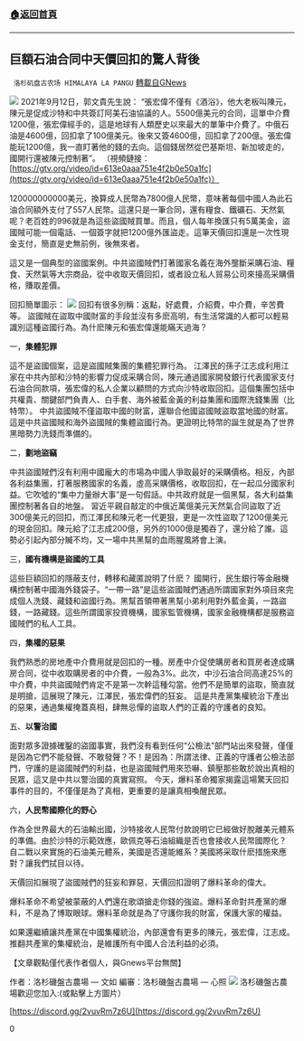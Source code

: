 ###  [:house:返回首頁](https://github.com/ourhimalayas/txt)
---


## 巨額石油合同中天價回扣的驚人背後
` 洛杉矶盘古农场 HIMALAYA LA PANGU` [轉載自GNews](https://gnews.org/zh-hant/1536930/)

![](https://assets.gnews.org/wp-content/uploads/2021/09/194.png)
2021年9月12日，郭文貴先生說：
“張宏偉不僅有《酒浴》，他大老板叫陳元，陳元是促成沙特和中共簽訂阿美石油協議的人。5500億美元的合同，這單中介費1200億，張宏偉經手的，這是地球有人類歷史以來最大的單筆中介費了。中俄石油是4600億，回扣拿了100億美元。後來又簽4600億，回扣拿了200億。張宏偉能玩1200億，我一直盯著他的錢的去向。這個錢居然從巴基斯坦、新加坡走的，國開行還被陳元控制著”。
（視頻鏈接：[https://gtv.org/video/id=613e0aaa751e4f2b0e50a1fc](https://gtv.org/video/id=613e0aaa751e4f2b0e50a1fc)）

120000000000美元，換算成人民幣為7800億人民幣，意味著每個中國人為此石油合同額外支付了557人民幣。這還只是一筆合同，還有糧食、鐵礦石、天然氣呢？老百姓的996就是為這些盜國賊買單。而且，個人每年換匯只有5萬美金，盜國賊可能一個電話、一個簽字就把1200億外匯盜走。這筆天價回扣還是一次性現金支付，簡直是史無前例，後無來者。

這又是一個典型的盜國案例。中共盜國賊們打著國家名義在海外壟斷采購石油、糧食、天然氣等大宗商品，從中收取天價回扣，或者設立私人貿易公司來擡高采購價格，賺取差價。

回扣簡單圖示：
![](https://assets.gnews.org/wp-content/uploads/2021/09/194..png)
回扣有很多別稱：返點，好處費，介紹費，中介費，辛苦費等。
盜國賊在盜取中國財富的手段並沒有多麽高明，有生活常識的人都可以輕易識別這種盜國行為。為什麽陳元和張宏偉還能瞞天過海？

一，**集體犯罪**

這不是盜國個案，這是盜國賊集團的集體犯罪行為。
江澤民的孫子江志成利用江家在中共內部和沙特的影響力促成采購合同，陳元通過國家開發銀行代表國家支付石油合同款項，張宏偉的私人企業以顧問的方式向沙特收取回扣。這個集團包括中共權貴、關鍵部門負責人、白手套、海外被藍金黃的利益集團和國際洗錢集團（比特幣）。
中共盜國賊不僅盜取中國的財富，還聯合他國盜國賊盜取當地國的財富。這是中共盜國賊和海外盜國賊的集體盜國行為。更證明比特幣的誕生就是為了世界黑暗勢力洗錢而準備的。

二，**劃地盜竊**

中共盜國賊們沒有利用中國龐大的市場為中國人爭取最好的采購價格。相反，內部各利益集團，打著服務國家的名義，虛高采購價格，收取回扣，在一起瓜分國家利益。它吹噓的“集中力量辦大事”是一句假話。中共政府就是一個黑幫，各大利益集團控制著各自的地盤。
習近平親自敲定的中俄近萬億美元天然氣合同盜取了近300億美元的回扣，而江澤民和陳元老一代更狠，更是一次性盜取了1200億美元的現金回扣。陳元給了江志成200億，另外的1000億是獨吞了，還分給了誰。這勢必引起內部分贓不均，又一場中共黑幫的血雨腥風將會上演。

三，**國有機構是盜國的工具**

這些巨額回扣的隱蔽支付，轉移和藏匿說明了什麽？
國開行，民生銀行等金融機構控制著中國海外錢袋子。“一帶一路”是這些盜國賊們通過所謂國家對外項目來完成個人洗錢、藏錢和盜國行為。黑幫首領帶著黑幫小弟利用對外藍金黃，一路盜錢，一路藏錢。這些所謂國家投資機構，國家監管機構，國家金融機構都是服務盜國賊們的私人工具。

四，**集權的惡果**

我們熟悉的房地產中介費用就是回扣的一種。房產中介促使購房者和買房者達成購房合同，從中收取購房者的中介費，一般為3%。此次，中沙石油合同高達25%的中介費，中共盜國賊們肯定不是第一次幹這種勾當。他們不是簡單的盜取，簡直就是明搶，這展現了陳元，江澤民，張宏偉們的狂妄。
這是共產黨集權統治下產出的惡果，通過集權掩蓋真相，肆無忌憚的盜取人們的正義的守護者的良知。

五、**以警治國**

面對眾多證據確鑿的盜國事實，我們沒有看到任何“公檢法”部門站出來發聲，僅僅是因為它們不能發聲、不敢發聲？不！是因為：所謂法律、正義的守護者公檢法部門，守護的是盜國賊們的利益，也是盜國賊們用來恐嚇、鎮壓那些敢於說出真相的民眾，這又是中共以警治國的真實寫照。
今天，爆料革命獨家揭露這場驚天回扣事件的目的，不僅僅是為了真相，更重要的是讓真相喚醒民眾。

六，**人民幣國際化的野心**

作為全世界最大的石油輸出國，沙特接收人民幣付款說明它已經做好脫離美元體系的準備。由於沙特的示範效應，歐佩克等石油組織是否也會接收人民幣國際化？
自二戰以來實施的石油美元體系，美國是否還能維系？美國將采取什麽措施來應對？讓我們拭目以待。

天價回扣展現了盜國賊們的狂妄和罪惡，天價回扣證明了爆料革命的偉大。

爆料革命不希望被蒙蔽的人們還在歌頌搶走你錢的強盜。爆料革命對共產黨的爆料，不是為了博取眼球。爆料革命就是為了守護你我的財富，保護大家的權益。

如果還繼續讓共產黨在中國集權統治，內部還會有更多的陳元，張宏偉，江志成。推翻共產黨的集權統治，是維護所有中國人合法利益的必須。

【文章觀點僅代表作者個人，與Gnews平台無關】

作者：洛杉磯盤古農場 — 文如
編審：洛杉磯盤古農場 — 心照
![](https://assets.gnews.org/wp-content/uploads/2021/03/WhatsApp-Image-2021-06-26-at-22.05.30.jpeg)
洛杉磯盤古農場歡迎您加入:(或點擊上方圖片）

[https://discord.gg/2vuvRm7z6U](https://discord.gg/2vuvRm7z6U)

0
